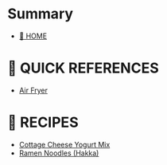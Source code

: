 # Summary

- [🏡 HOME](README.md)
# 📜 QUICK REFERENCES
- [Air Fryer](references/airfryer-configs.md)

# 🥘 RECIPES
 - [Cottage Cheese Yogurt Mix](recipes/cottage-cheese-yogurt-mix.md)
 - [Ramen Noodles (Hakka)](./recipes/ramen-noodles-hakka.md)